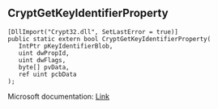 ## CryptGetKeyIdentifierProperty

```
[DllImport("Crypt32.dll", SetLastError = true)]
public static extern bool CryptGetKeyIdentifierProperty(
   IntPtr pKeyIdentifierBlob,
   uint dwPropId,
   uint dwFlags,
   byte[] pvData,
   ref uint pcbData
);
```

Microsoft documentation: [Link](https://docs.microsoft.com/en-us/windows/win32/api/wincrypt/nf-wincrypt-cryptgetkeyidentifierproperty)
